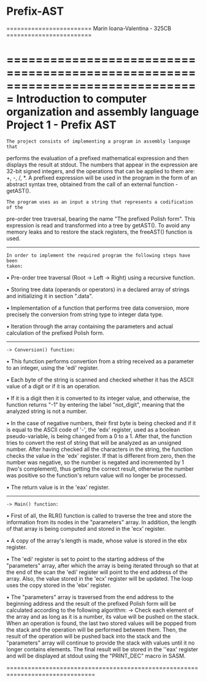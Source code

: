 # Prefix-AST
======================== Marin Ioana-Valentina - 325CB ========================

===============================================================================
		Introduction to computer organization and assembly language
		           Project 1 - Prefix AST
===============================================================================

	The project consists of implementing a program in assembly language that 
performs the evaluation of a prefixed mathematical expression and then displays
the result at stdout. The numbers that appear in the expression are 32-bit
signed integers, and the operations that can be applied to them are: +, -, /, *.
A prefixed expression will be used in the program in the form of an abstract
syntax tree, obtained from the call of an external function - getAST().

	The program uses as an input a string that represents a codification of the
pre-order tree traversal, bearing the name "The prefixed Polish form". This 
expression is read and transformed into a tree by getAST(). To avoid any memory
leaks and to restore the stack registers, the freeAST() function is used.

-------------------------------------------------------------------------------

	In order to implement the required program the following steps have been
	taken:

• Pre-order tree traversal (Root -> Left -> Right) using a recursive function.

• Storing tree data (operands or operators) in a declared array of strings and 
  initializing it in section ".data".

• Implementation of a function that performs tree data conversion, more precisely
  the conversion from string type to integer data type.

• Iteration through the array containing the parameters and actual calculation
  of the prefixed Polish form.

-------------------------------------------------------------------------------

	-> Conversion() function:

• This function performs convertion from a string received as a parameter to an
  integer, using the 'edi' register.

• Each byte of the string is scanned and checked whether it has the ASCII
  value of a digit or if it is an operation.

• If it is a digit then it is converted to its integer value, and otherwise, 
  the function returns "-1" by entering the label "not_digit", meaning that the
  analyzed string is not a number.

• In the case of negative numbers, their first byte is being checked and if it is
  equal to the ASCII code of '-', the 'edx' register, used as a boolean
  pseudo-variable, is being changed from a 0 to a 1. After that, the function
  tries to convert the rest of string that will be analyzed as an unsigned number. 
  After having checked all the characters in the string, the function checks the
  value in the 'edx' register. If that is different from zero, then the number was
  negative, so the number is negated and incremented by 1 (two's complement),
  thus getting the correct result, otherwise the number was positive so the
  function's return value will no longer be processed.

• The return value is in the 'eax' register.


-------------------------------------------------------------------------------

	-> Main() function:

• First of all, the RLR() function is called to traverse the tree and store the
  information from its nodes in the "parameters" array. In addition, the length
  of that array is being computed and stored in the 'ecx' register.

• A copy of the array's length is made, whose value is stored in the ebx register.

• The 'edi' register is set to point to the starting address of the "parameters"
  array, after which the array is being iterated through so that at the end of
  the scan the 'edi' register will point to the end address of the array. Also,
  the value stored in the 'ecx' register will be updated. The loop uses the copy
  stored in the 'ebx' register.

• The "parameters" array is traversed from the end address to the beginning address
  and the result of the prefixed Polish form will be calculated according to the 
  following algorithm:
	->	Check each element of the array and as long as it is a number,
	  its value will be pushed on the stack. When an operation is found, 
          the last two stored values will be popped from the stack and the 
	  operation will be performed between them.
		Then, the result of the operation will be pushed back into the stack and
	  the "parameters" array will continue to provide the stack with values
	  until it no longer contains elements.
		The final result will be stored in the ''eax' register and will be 
	  displayed at stdout using the "PRINT_DEC" macro in SASM.

===============================================================================
